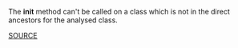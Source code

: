 The __init__ method can't be called on a class which is not in the direct ancestors for the analysed class.

[SOURCE](http://pylint-messages.wikidot.com/messages:W0233)
